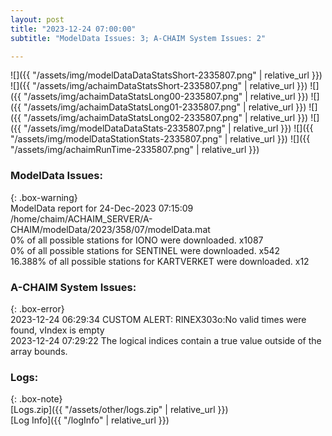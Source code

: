 ```yaml
---
layout: post
title: "2023-12-24 07:00:00"
subtitle: "ModelData Issues: 3; A-CHAIM System Issues: 2"

---
```


![]({{ "/assets/img/modelDataDataStatsShort-2335807.png" | relative_url }})
![]({{ "/assets/img/achaimDataStatsShort-2335807.png" | relative_url }})
![]({{ "/assets/img/achaimDataStatsLong00-2335807.png" | relative_url }})
![]({{ "/assets/img/achaimDataStatsLong01-2335807.png" | relative_url }})
![]({{ "/assets/img/achaimDataStatsLong02-2335807.png" | relative_url }})
![]({{ "/assets/img/modelDataDataStats-2335807.png" | relative_url }})
![]({{ "/assets/img/modelDataStationStats-2335807.png" | relative_url }})
![]({{ "/assets/img/achaimRunTime-2335807.png" | relative_url }})


### ModelData Issues:  
  
{: .box-warning}  
 ModelData report for 24-Dec-2023 07:15:09   
 /home/chaim/ACHAIM_SERVER/A-CHAIM/modelData/2023/358/07/modelData.mat   
 0% of all possible stations for IONO were downloaded. x1087   
 0% of all possible stations for SENTINEL were downloaded. x542   
 16.388% of all possible stations for KARTVERKET were downloaded. x12   
  
### A-CHAIM System Issues:  
  
{: .box-error}  
2023-12-24 06:29:34 CUSTOM ALERT: RINEX303o:No valid times were found, vIndex is empty  
2023-12-24 07:29:22 The logical indices contain a true value outside of the array bounds.  

### Logs:  
  
{: .box-note}  
[Logs.zip]({{ "/assets/other/logs.zip" | relative_url }})  
[Log Info]({{ "/logInfo" | relative_url }})  

